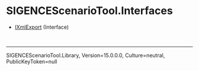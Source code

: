 # SIGENCEScenarioTool.Interfaces
- [IXmlExport](./T_IXmlExport.md) (Interface)

<br /><hr />
SIGENCEScenarioTool.Library, Version=15.0.0.0, Culture=neutral, PublicKeyToken=null
